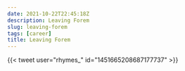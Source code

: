 ```yaml
---
date: 2021-10-22T22:45:18Z
description: Leaving Forem
slug: leaving-forem
tags: [career]
title: Leaving Forem
---
```


{{< tweet user="rhymes_" id="1451665208687177737" >}}

